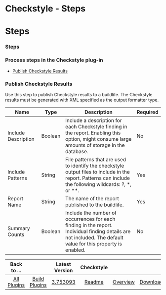
Checkstyle - Steps
==================

# Steps


### Steps




### Process steps in the Checkstyle plug-in

* [Publish Checkstyle Results](#publish_checkstyle_results)


### Publish Checkstyle Results

Use this step to publish Checkstyle results to a buildlife. The Checkstyle results must be generated with XML specified as the output formatter type.



| Name | Type | Description | Required |
| --- | --- | --- | --- |
| Include Description | Boolean | Include a description for each Checkstyle finding in the report. Enabling this option, might consume large amounts of storage in the database. | No |
| Include Patterns | String | File patterns that are used to identify the checkstyle output files to include in the report. Patterns can include the following wildcards: ?, \*, or \*\*. | Yes |
| Report Name | String | The name of the report published to the buildlife. | Yes |
| Summary Counts | Boolean | Include the number of occurrences for each finding in the report. Individual finding details are not included. The default value for this property is enabled. | No |



|Back to ...||Latest Version|Checkstyle |||
| :---: | :---: | :---: | :---: | :---: | :---: |
|[All Plugins](../../index.md)|[Build Plugins](../README.md)|[3.753093](https://raw.githubusercontent.com/UrbanCode/IBM-UCB-PLUGINS/main/files/checkstyle/checkstyle-3.753093.zip)|[Readme](README.md)|[Overview](overview.md)|[Downloads](downloads.md)|

